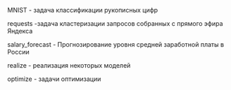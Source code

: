 MNIST - задача классификации рукописных цифр

requests -задача кластеризации запросов собранных с прямого эфира Яндекса

salary_forecast - Прогнозирование уровня средней заработной платы в России

realize - реализация некоторых моделей

optimize - задачи оптимизации 


